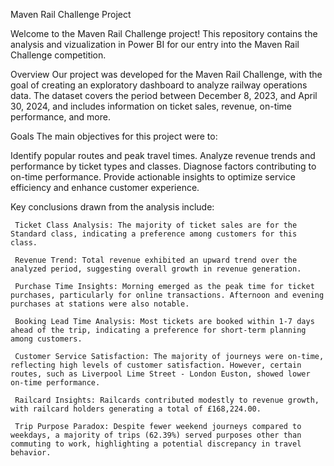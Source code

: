 Maven Rail Challenge Project


Welcome to the Maven Rail Challenge project! This repository contains the analysis and vizualization in Power BI for our entry into the Maven Rail Challenge competition.

Overview
Our project was developed for the Maven Rail Challenge, with the goal of creating an exploratory dashboard to analyze railway operations data. The dataset covers the period between December 8, 2023, and April 30, 2024, and includes information on ticket sales, revenue, on-time performance, and more.

Goals
The main objectives for this project were to:

Identify popular routes and peak travel times.
Analyze revenue trends and performance by ticket types and classes.
Diagnose factors contributing to on-time performance.
Provide actionable insights to optimize service efficiency and enhance customer experience.




Key conclusions drawn from the analysis include:

     Ticket Class Analysis: The majority of ticket sales are for the Standard class, indicating a preference among customers for this class.

     Revenue Trend: Total revenue exhibited an upward trend over the analyzed period, suggesting overall growth in revenue generation.

     Purchase Time Insights: Morning emerged as the peak time for ticket purchases, particularly for online transactions. Afternoon and evening purchases at stations were also notable.

     Booking Lead Time Analysis: Most tickets are booked within 1-7 days ahead of the trip, indicating a preference for short-term planning among customers.

     Customer Service Satisfaction: The majority of journeys were on-time, reflecting high levels of customer satisfaction. However, certain routes, such as Liverpool Lime Street - London Euston, showed lower on-time performance.

     Railcard Insights: Railcards contributed modestly to revenue growth, with railcard holders generating a total of £168,224.00.

     Trip Purpose Paradox: Despite fewer weekend journeys compared to weekdays, a majority of trips (62.39%) served purposes other than commuting to work, highlighting a potential discrepancy in travel behavior.
